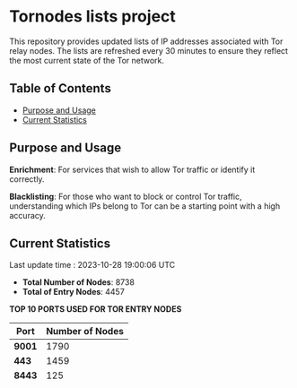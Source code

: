 # Tornodes lists project

This repository provides updated lists of IP addresses associated with Tor relay nodes. The lists are refreshed every 30 minutes to ensure they reflect the most current state of the Tor network.

## Table of Contents

- [Purpose and Usage](#purpose-and-usage)
- [Current Statistics](#current-statistics)


## Purpose and Usage

**Enrichment**: For services that wish to allow Tor traffic or identify it correctly.

**Blacklisting**: For those who want to block or control Tor traffic, understanding which IPs belong to Tor can be a starting point with a high accuracy.

## Current Statistics

Last update time : 2023-10-28 19:00:06 UTC

- **Total Number of Nodes**: 8738
- **Total of Entry Nodes**: 4457

**TOP 10 PORTS USED FOR TOR ENTRY NODES**

| **Port** | **Number of Nodes** |
|------|-----------------|
| **9001**   | 1790  |
| **443**   | 1459  |
| **8443**   | 125  |
| **80**   | 83  |
| **9000**   | 79  |
| **9002**   | 76  |
| **8080**   | 53  |
| **143**   | 49  |
| **9100**   | 46  |
| **110**   | 32  |

